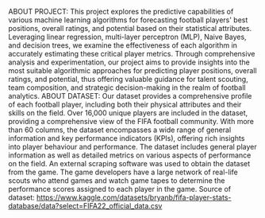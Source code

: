 ABOUT PROJECT:
This project explores the predictive capabilities of various machine learning algorithms for forecasting football players' best positions, overall ratings, and potential based on their statistical attributes. Leveraging linear regression, multi-layer perceptron (MLP), Naive Bayes, and decision trees, we examine the effectiveness of each algorithm in accurately estimating these critical player metrics. Through comprehensive analysis and experimentation, our project aims to provide insights into the most suitable algorithmic approaches for predicting player positions, overall ratings, and potential, thus offering valuable guidance for talent scouting, team composition, and strategic decision-making in the realm of football analytics.
ABOUT DATASET:
Our dataset provides a comprehensive profile of each football player, including both their physical attributes and their skills on the field. Over 16,000 unique players are included in the dataset, providing a comprehensive view of the FIFA football community. With more than 60 columns, the dataset encompasses a wide range of general information and key performance indicators (KPIs), offering rich insights into player behaviour and performance. The dataset includes general player information as well as detailed metrics on various aspects of performance on the field. An external scraping software was used to obtain the dataset from the game. The game developers have a large network of real-life scouts who attend games and watch game tapes to determine the performance scores assigned to each player in the game.
Source of dataset: https://www.kaggle.com/datasets/bryanb/fifa-player-stats-database/data?select=FIFA22_official_data.csv
